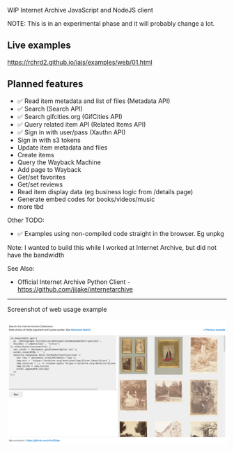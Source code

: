 WIP Internet Archive JavaScript and NodeJS client

NOTE: This is in an experimental phase and it will probably change a lot.

## Live examples

<https://rchrd2.github.io/iajs/examples/web/01.html>

## Planned features

- ✅ Read item metadata and list of files (Metadata API)
- ✅ Search (Search API)
- ✅ Search gifcities.org (GifCities API)
- ✅ Query related item API (Related Items API)
- ✅ Sign in with user/pass (Xauthn API)
- Sign in with s3 tokens
- Update item metadata and files
- Create items
- Query the Wayback Machine
- Add page to Wayback
- Get/set favorites
- Get/set reviews
- Read item display data (eg business logic from /details page)
- Generate embed codes for books/videos/music
- more tbd

Other TODO:

- ✅ Examples using non-compiled code straight in the browser. Eg unpkg

Note:
I wanted to build this while I worked at Internet Archive, but did not have the bandwidth

See Also:

- Official Internet Archive Python Client - https://github.com/jjjake/internetarchive

---

Screenshot of web usage example

![screenshot](./documentation/img/examples-ss-1.png)
